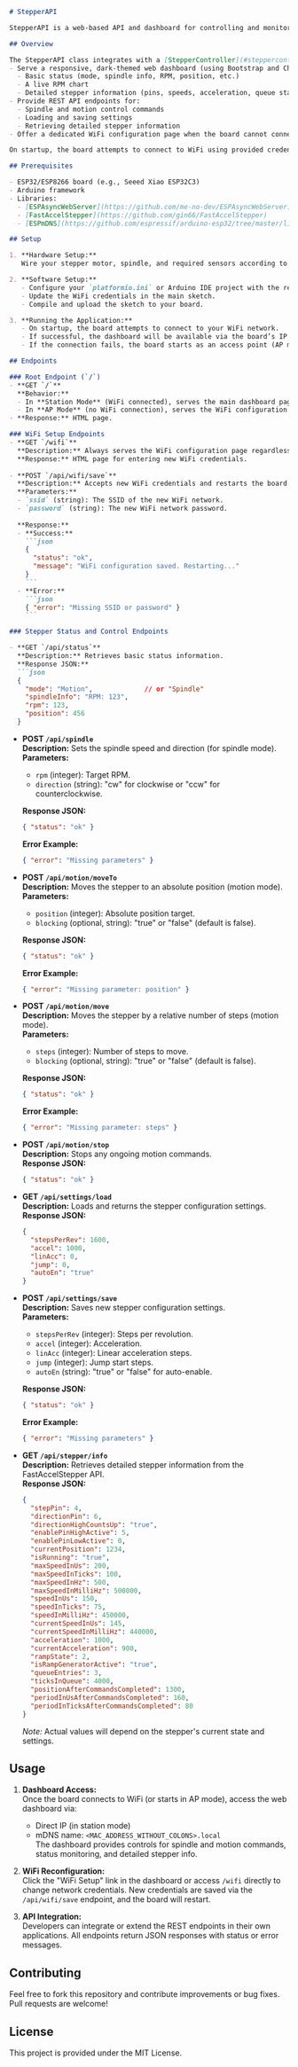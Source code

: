 ```markdown
# StepperAPI

StepperAPI is a web-based API and dashboard for controlling and monitoring a stepper motor system using the FastAccelStepper library. The API provides endpoints to control spindle speed, execute motion commands, load/save settings, and retrieve detailed stepper status information. It also includes WiFi configuration support with an AP fallback and mDNS discovery.

## Overview

The StepperAPI class integrates with a [StepperController](#steppercontroller) to:
- Serve a responsive, dark-themed web dashboard (using Bootstrap and Chart.js) that displays:
  - Basic status (mode, spindle info, RPM, position, etc.)
  - A live RPM chart
  - Detailed stepper information (pins, speeds, acceleration, queue status, etc.)
- Provide REST API endpoints for:
  - Spindle and motion control commands
  - Loading and saving settings
  - Retrieving detailed stepper information
- Offer a dedicated WiFi configuration page when the board cannot connect to a network or when explicitly requested.

On startup, the board attempts to connect to WiFi using provided credentials. If the connection fails within a timeout period (10 seconds), the board falls back to AP mode using its MAC address (without colons) as the SSID. In both modes, mDNS is started so the board is accessible via `<MAC_ADDRESS_WITHOUT_COLONS>.local`.

## Prerequisites

- ESP32/ESP8266 board (e.g., Seeed Xiao ESP32C3)
- Arduino framework
- Libraries:
  - [ESPAsyncWebServer](https://github.com/me-no-dev/ESPAsyncWebServer)
  - [FastAccelStepper](https://github.com/gin66/FastAccelStepper)
  - [ESPmDNS](https://github.com/espressif/arduino-esp32/tree/master/libraries/ESPmDNS)

## Setup

1. **Hardware Setup:**  
   Wire your stepper motor, spindle, and required sensors according to your design and the [StepperController](#steppercontroller) documentation.

2. **Software Setup:**  
   - Configure your `platformio.ini` or Arduino IDE project with the required libraries.
   - Update the WiFi credentials in the main sketch.
   - Compile and upload the sketch to your board.

3. **Running the Application:**  
   - On startup, the board attempts to connect to your WiFi network.  
   - If successful, the dashboard will be available via the board’s IP address or via mDNS at `<MAC_ADDRESS_WITHOUT_COLONS>.local`.  
   - If the connection fails, the board starts as an access point (AP mode) with the SSID set to its MAC address (without colons). In AP mode, the root page displays the WiFi configuration interface.

## Endpoints

### Root Endpoint (`/`)
- **GET `/`**  
  **Behavior:**  
  - In **Station Mode** (WiFi connected), serves the main dashboard page.
  - In **AP Mode** (no WiFi connection), serves the WiFi configuration page.
- **Response:** HTML page.

### WiFi Setup Endpoints
- **GET `/wifi`**  
  **Description:** Always serves the WiFi configuration page regardless of mode.  
  **Response:** HTML page for entering new WiFi credentials.
  
- **POST `/api/wifi/save`**  
  **Description:** Accepts new WiFi credentials and restarts the board.  
  **Parameters:**  
  - `ssid` (string): The SSID of the new WiFi network.
  - `password` (string): The new WiFi network password.
  
  **Response:**  
  - **Success:**  
    ```json
    {
      "status": "ok",
      "message": "WiFi configuration saved. Restarting..."
    }
    ```  
  - **Error:**  
    ```json
    { "error": "Missing SSID or password" }
    ```

### Stepper Status and Control Endpoints

- **GET `/api/status`**  
  **Description:** Retrieves basic status information.  
  **Response JSON:**  
  ```json
  {
    "mode": "Motion",             // or "Spindle"
    "spindleInfo": "RPM: 123",
    "rpm": 123,
    "position": 456
  }
  ```

- **POST `/api/spindle`**  
  **Description:** Sets the spindle speed and direction (for spindle mode).  
  **Parameters:**  
  - `rpm` (integer): Target RPM.
  - `direction` (string): "cw" for clockwise or "ccw" for counterclockwise.
  
  **Response JSON:**  
  ```json
  { "status": "ok" }
  ```
  **Error Example:**  
  ```json
  { "error": "Missing parameters" }
  ```

- **POST `/api/motion/moveTo`**  
  **Description:** Moves the stepper to an absolute position (motion mode).  
  **Parameters:**  
  - `position` (integer): Absolute position target.
  - `blocking` (optional, string): "true" or "false" (default is false).
  
  **Response JSON:**  
  ```json
  { "status": "ok" }
  ```
  **Error Example:**  
  ```json
  { "error": "Missing parameter: position" }
  ```

- **POST `/api/motion/move`**  
  **Description:** Moves the stepper by a relative number of steps (motion mode).  
  **Parameters:**  
  - `steps` (integer): Number of steps to move.
  - `blocking` (optional, string): "true" or "false" (default is false).
  
  **Response JSON:**  
  ```json
  { "status": "ok" }
  ```
  **Error Example:**  
  ```json
  { "error": "Missing parameter: steps" }
  ```

- **POST `/api/motion/stop`**  
  **Description:** Stops any ongoing motion commands.  
  **Response JSON:**  
  ```json
  { "status": "ok" }
  ```

- **GET `/api/settings/load`**  
  **Description:** Loads and returns the stepper configuration settings.  
  **Response JSON:**  
  ```json
  {
    "stepsPerRev": 1600,
    "accel": 1000,
    "linAcc": 0,
    "jump": 0,
    "autoEn": "true"
  }
  ```

- **POST `/api/settings/save`**  
  **Description:** Saves new stepper configuration settings.  
  **Parameters:**  
  - `stepsPerRev` (integer): Steps per revolution.
  - `accel` (integer): Acceleration.
  - `linAcc` (integer): Linear acceleration steps.
  - `jump` (integer): Jump start steps.
  - `autoEn` (string): "true" or "false" for auto-enable.
  
  **Response JSON:**  
  ```json
  { "status": "ok" }
  ```
  **Error Example:**  
  ```json
  { "error": "Missing parameters" }
  ```

- **GET `/api/stepper/info`**  
  **Description:** Retrieves detailed stepper information from the FastAccelStepper API.  
  **Response JSON:**  
  ```json
  {
    "stepPin": 4,
    "directionPin": 6,
    "directionHighCountsUp": "true",
    "enablePinHighActive": 5,
    "enablePinLowActive": 0,
    "currentPosition": 1234,
    "isRunning": "true",
    "maxSpeedInUs": 200,
    "maxSpeedInTicks": 100,
    "maxSpeedInHz": 500,
    "maxSpeedInMilliHz": 500000,
    "speedInUs": 150,
    "speedInTicks": 75,
    "speedInMilliHz": 450000,
    "currentSpeedInUs": 145,
    "currentSpeedInMilliHz": 440000,
    "acceleration": 1000,
    "currentAcceleration": 900,
    "rampState": 2,
    "isRampGeneratorActive": "true",
    "queueEntries": 3,
    "ticksInQueue": 4000,
    "positionAfterCommandsCompleted": 1300,
    "periodInUsAfterCommandsCompleted": 160,
    "periodInTicksAfterCommandsCompleted": 80
  }
  ```
  *Note:* Actual values will depend on the stepper's current state and settings.

## Usage

1. **Dashboard Access:**  
   Once the board connects to WiFi (or starts in AP mode), access the web dashboard via:
   - Direct IP (in station mode)
   - mDNS name: `<MAC_ADDRESS_WITHOUT_COLONS>.local`  
   The dashboard provides controls for spindle and motion commands, status monitoring, and detailed stepper info.

2. **WiFi Reconfiguration:**  
   Click the "WiFi Setup" link in the dashboard or access `/wifi` directly to change network credentials. New credentials are saved via the `/api/wifi/save` endpoint, and the board will restart.

3. **API Integration:**  
   Developers can integrate or extend the REST endpoints in their own applications. All endpoints return JSON responses with status or error messages.

## Contributing

Feel free to fork this repository and contribute improvements or bug fixes. Pull requests are welcome!

## License

This project is provided under the MIT License.
```